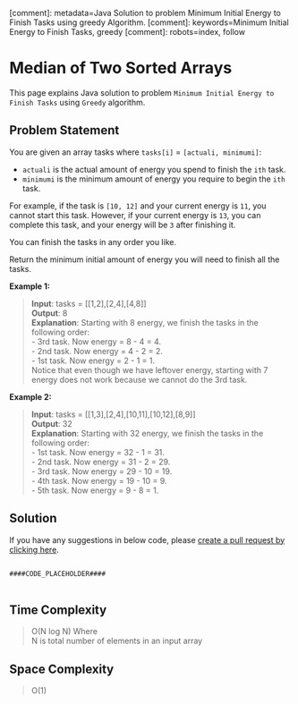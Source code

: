 [comment]: metadata=Java Solution to problem Minimum Initial Energy to Finish Tasks using greedy Algorithm.
[comment]: keywords=Minimum Initial Energy to Finish Tasks, greedy
[comment]: robots=index, follow


<h1>Median of Two Sorted Arrays</h1>
<p>
This page explains Java solution to problem <code class="inline">Minimum Initial Energy to Finish Tasks</code> using <code class="inline">Greedy</code> algorithm.
</p>


<h2 class="heading">Problem Statement</h2>
<p>
You are given an array tasks where <code class="inline">tasks[i]</code> = <code class="inline">[actuali, minimumi]</code>:
</p>
<ul>
<li><code class="inline">actuali</code> is the actual amount of energy you spend to finish the <code class="inline">ith</code> task.</li>
<li><code class="inline">minimumi</code> is the minimum amount of energy you require to begin the <code class="inline">ith</code> task.</li>
</ul>
<p>
For example, if the task is <code class="inline">[10, 12]</code> and your current energy is <code class="inline">11</code>, you cannot start this task. However, if your current energy is <code class="inline">13</code>, you can complete this task, and your energy will be <code class="inline">3</code> after finishing it.
</p>
<p>You can finish the tasks in any order you like.</p>
<p>Return the minimum initial amount of energy you will need to finish all the tasks.</p>

<b>Example 1:</b>
<blockquote>
<p>
<b>Input</b>: tasks = [[1,2],[2,4],[4,8]]<br/>
<b>Output</b>: 8<br/>
<b>Explanation</b>: Starting with 8 energy, we finish the tasks in the following order: <br />
- 3rd task. Now energy = 8 - 4 = 4. <br />
- 2nd task. Now energy = 4 - 2 = 2. <br />
- 1st task. Now energy = 2 - 1 = 1. <br />
Notice that even though we have leftover energy, starting with 7 energy does not work because we cannot do the 3rd task.
</p>
</blockquote>

<b>Example 2:</b>
<blockquote>
<p>
<b>Input</b>: tasks = [[1,3],[2,4],[10,11],[10,12],[8,9]]<br/>
<b>Output</b>: 32<br/>
<b>Explanation</b>: Starting with 32 energy, we finish the tasks in the following order:<br/>
- 1st task. Now energy = 32 - 1 = 31. <br />
- 2nd task. Now energy = 31 - 2 = 29. <br />
- 3rd task. Now energy = 29 - 10 = 19. <br />
- 4th task. Now energy = 19 - 10 = 9. <br />
- 5th task. Now energy = 9 - 8 = 1. 
</p>
</blockquote>


<h2 class="heading">Solution</h2>
If you have any suggestions in below code, please <a href="####LINK_PLACEHOLDER####" target="_blank" rel="noopener noreferrer" class="absolute">create a pull request by clicking here</a>.
<pre>
<code class="language-java">
####CODE_PLACEHOLDER####
</code>
</pre>


<h2 class="heading">Time Complexity</h2>
<blockquote>
<p>
O(N log N) Where <br />
N is total number of elements in an input array
</p>
</blockquote>


<h2 class="heading">Space Complexity</h2>
<blockquote>
<p>
O(1)
</p>
</blockquote>